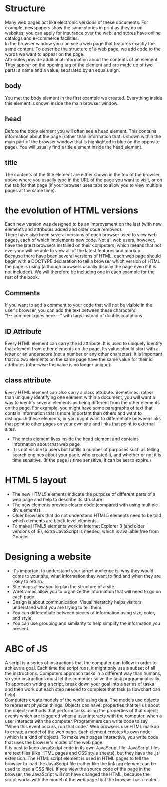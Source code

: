 # Structure
Many web pages act like electronic versions of these
documents. For example, newspapers show the same stories
in print as they do on websites; you can apply for insurance
over the web; and stores have online catalogs and e-commerce
facilities.   
In the browser window you can see a web page that features exactly
the same content. To
describe the structure of a web page, we add code to the words we want to appear on the page.    
Attributes provide additional information
about the contents of an element. They appear
on the opening tag of the element and are
made up of two parts: a name and a value,
separated by an equals sign.   
## body
You met the body element
in the first example we created.
Everything inside this element is
shown inside the main browser
window.
## head
Before the body element you
will often see a head element.
This contains information
about the page (rather than
information that is shown within
the main part of the browser
window that is highlighted in
blue on the opposite page).
You will usually find a title
element inside the head
element.   
## title
The contents of the title
element are either shown in the
top of the browser, above where
you usually type in the URL of
the page you want to visit, or
on the tab for that page (if your
browser uses tabs to allow you
to view multiple pages at the
same time).    
# the evolution of HTML versions
Each new version was designed
to be an improvement on the
last (with new elements and
attributes added and older code
removed).    
There have also been several
versions of each browser used to
view web pages, each of which
implements new code. Not all
web users, however, have the
latest browsers installed on
their computers, which means
that not everyone will be able to
view all of the latest features and
markup.    
Because there have been
several versions of HTML, each
web page should begin with a
DOCTYPE declaration to tell a
browser which version of HTML
the page is using (although
browsers usually display the
page even if it is not included).
We will therefore be including
one in each example for the rest
of the book.    
## Comments
If you want to add a comment
to your code that will not be
visible in the user's browser, you
can add the text between these
characters:   
"!-- comment goes here --" with tags instead of double coutations.
## ID Attribute
Every HTML element can carry
the id attribute. It is used to
uniquely identify that element
from other elements on the
page. Its value should start with
a letter or an underscore (not a
number or any other character).
It is important that no two
elements on the same page
have the same value for their id
attributes (otherwise the value is
no longer unique).   
## class attribute
Every HTML element can
also carry a class attribute.
Sometimes, rather than uniquely
identifying one element within
a document, you will want a
way to identify several elements
as being different from the
other elements on the page.
For example, you might have
some paragraphs of text that
contain information that is more
important than others and want
to distinguish these elements, or
you might want to differentiate
between links that point to other
pages on your own site and links
that point to external sites.    
* The meta element lives
inside the head element and
contains information about that
web page.
* It is not visible to users but
fulfills a number of purposes
such as telling search engines
about your page, who created
it, and whether or not it is time
sensitive. (If the page is time
sensitive, it can be set to expire.)    

# HTML 5 layout 
* The new HTML5 elements indicate the purpose of
different parts of a web page and help to describe
its structure.   
* The new elements provide clearer code (compared
with using multiple div elements).
* Older browsers that do not understand HTML5
elements need to be told which elements are
block-level elements.
* To make HTML5 elements work in Internet Explorer 8
(and older versions of IE), extra JavaScript is needed,
which is available free from Google.
# Designing a website
* It's important to understand your target audience
is, why they would come to your site, what information
they want to find and when they are likely to return.   
* Site maps allow you to plan the structure of a site.  
* Wireframes allow you to organize the information that
will need to go on each page.
* Design is about communication. Visual hierarchy helps
visitors understand what you are trying to tell them.
* You can differentiate between pieces of information
using size, color, and style.
* You can use grouping and similarity to help simplify
the information you present.   
# ABC of JS
A script is a series of instructions that the computer
can follow in order to achieve a goal.
Each time the script runs, it might only use a subset of
all the instructions.
Computers approach tasks in a different way than
humans, so your instructions must let the computer
solve the task prggrammatically.
To approach writing a script, break down your goal into
a series of tasks and then work out each step needed
to complete that task (a flowchart can help).   
Computers create models of the world using data.
The models use objects to represent physical things. 
Objects can have: properties that tell us about
the object; methods that perform tasks using the 
properties of that object; events which are triggered when a user interacts with the computer.
when a user interacts with the computer.
Programmers can write code to say "When this event 
occurs, run that code."
Web browsers use HTML markup to create a model 
of the web page. Each element creates its own node 
(which is a kind of object).
To make web pages interactive, you write code that 
uses the browser's model of the web page.   
It is best to keep JavaScript code in its own JavaScript 
file. JavaScript files are text files (like HTML pages and 
CSS style sheets), but they have the .js extension.
The HTML script element is used in HTML pages 
to tell the browser to load the JavaScript file (rather like 
the link tag element can be used to load a CSS file).
If you view the source code of the page in the browser, 
the JavaScript will not have changed the HTML, 
because the script works with the model of the web 
page that the browser has created.
